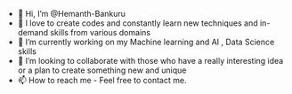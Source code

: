 - 👋 Hi, I’m @Hemanth-Bankuru
- 👀 I love to create codes and constantly learn new techniques and in-demand skills from various domains
- 🌱 I’m currently working on my Machine learning and AI , Data Science skills 
- 💞️ I’m looking to collaborate with those who have a really interesting idea or a plan to create something new and unique
- 📫 How to reach me - Feel free to contact me.

<!---
Hemanth-Bankuru/Hemanth-Bankuru is a ✨ special ✨ repository because its `README.md` (this file) appears on your GitHub profile.
You can click the Preview link to take a look at your changes.
--->
